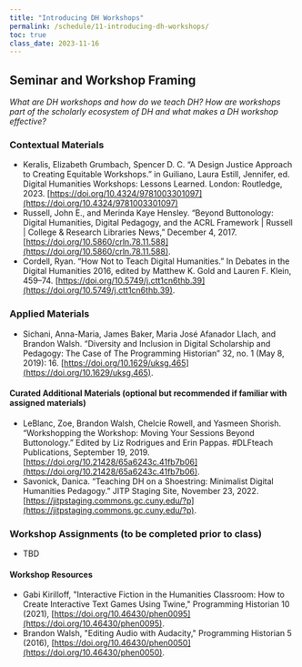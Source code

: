 ```yaml
---
title: "Introducing DH Workshops"
permalink: /schedule/11-introducing-dh-workshops/
toc: true
class_date: 2023-11-16
---
```


## Seminar and Workshop Framing

*What are DH workshops and how do we teach DH? How are workshops part of the scholarly ecosystem of DH and what makes a DH workshop effective?*

### Contextual Materials

- Keralis, Elizabeth Grumbach, Spencer D. C. “A Design Justice Approach to Creating Equitable Workshops.” in Guiliano, Laura Estill, Jennifer, ed. Digital Humanities Workshops: Lessons Learned. London: Routledge, 2023. [https://doi.org/10.4324/9781003301097](https://doi.org/10.4324/9781003301097) 
- Russell, John E., and Merinda Kaye Hensley. “Beyond Buttonology: Digital Humanities, Digital Pedagogy, and the ACRL Framework | Russell | College & Research Libraries News,” December 4, 2017. [https://doi.org/10.5860/crln.78.11.588](https://doi.org/10.5860/crln.78.11.588).
- Cordell, Ryan. “How Not to Teach Digital Humanities.” In Debates in the Digital Humanities 2016, edited by Matthew K. Gold and Lauren F. Klein, 459–74. [https://doi.org/10.5749/j.ctt1cn6thb.39](https://doi.org/10.5749/j.ctt1cn6thb.39).

### Applied Materials

- Sichani, Anna-Maria, James Baker, Maria José Afanador Llach, and Brandon Walsh. “Diversity and Inclusion in Digital Scholarship and Pedagogy: The Case of The Programming Historian” 32, no. 1 (May 8, 2019): 16. [https://doi.org/10.1629/uksg.465](https://doi.org/10.1629/uksg.465).

#### Curated Additional Materials (optional but recommended if familiar with assigned materials)

- LeBlanc, Zoe, Brandon Walsh, Chelcie Rowell, and Yasmeen Shorish. “Workshopping the Workshop: Moving Your Sessions Beyond Buttonology.” Edited by Liz Rodrigues and Erin Pappas. #DLFteach Publications, September 19, 2019. [https://doi.org/10.21428/65a6243c.41fb7b06](https://doi.org/10.21428/65a6243c.41fb7b06).
- Savonick, Danica. “Teaching DH on a Shoestring: Minimalist Digital Humanities Pedagogy.” JITP Staging Site, November 23, 2022. [https://jitpstaging.commons.gc.cuny.edu/?p](https://jitpstaging.commons.gc.cuny.edu/?p).


### Workshop Assignments (to be completed prior to class)

- TBD

#### Workshop Resources

- Gabi Kirilloff, "Interactive Fiction in the Humanities Classroom: How to Create Interactive Text Games Using Twine," Programming Historian 10 (2021), [https://doi.org/10.46430/phen0095](https://doi.org/10.46430/phen0095).
- Brandon Walsh, "Editing Audio with Audacity," Programming Historian 5 (2016), [https://doi.org/10.46430/phen0050](https://doi.org/10.46430/phen0050).

